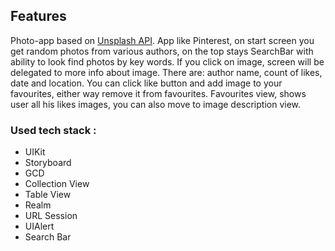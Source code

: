 ## Features

Photo-app based on [Unsplash API](https://unsplash.com/developers).
App like Pinterest, on start screen you get random photos from various authors, on the top stays SearchBar with ability to look find photos by key words.
If you click on image, screen will be delegated to more info about image. There are: author name, count of likes, date and location. You can click like button and add image to your favourites, either way remove it from favourites.
Favourites view, shows user all his likes images, you can also move to image description view.

### Used tech stack :
- UIKit
- Storyboard
- GCD
- Collection View
- Table View
- Realm
- URL Session
- UIAlert
- Search Bar
